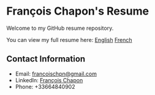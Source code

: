 # François Chapon's Resume

Welcome to my GitHub resume repository. 

You can view my full resume here: [English](fcResume.md) [French](fcResumefr.md)

## Contact Information

- Email: francoischpn@gmail.com
- LinkedIn: [François Chapon](https://www.linkedin.com/in/fran%C3%A7ois-chapon-2ba563135/)
- Phone: +33664840902
